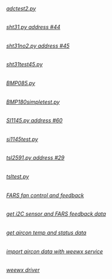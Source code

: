 ###### [adctest2.py](http://bit.ly/2F3H8c7) #
###### [sht31.py address #44](http://bit.ly/2HQSqDt) #
###### [sht31no2.py address #45](http://bit.ly/2HQarlj) #
###### [sht31test45.py](http://bit.ly/2HPAgll) #
###### [BMP085.py](http://bit.ly/2HR7Ffr) #
###### [BMP180simpletest.py](http://bit.ly/2HVXVAZ) #
###### [SI1145.py address #60](https://goo.gl/YTI9wA) #
###### [si1145test.py](https://goo.gl/zuTXIl) #
###### [tsl2591.py address #29](https://goo.gl/VjOmpS) #
###### [tsltest.py](https://goo.gl/YG5EIN) #
###### [FARS fan control and feedback](https://goo.gl/s4lYzv) #
###### [get i2C sensor and FARS feedback data](https://goo.gl/6wHKNw) #
###### [get aircon temp and status data](https://goo.gl/Ycjvhd) #
###### [import aircon data with weewx service](https://goo.gl/QGZ8Lo) #
###### [weewx driver](https://goo.gl/Cmtuo9) #